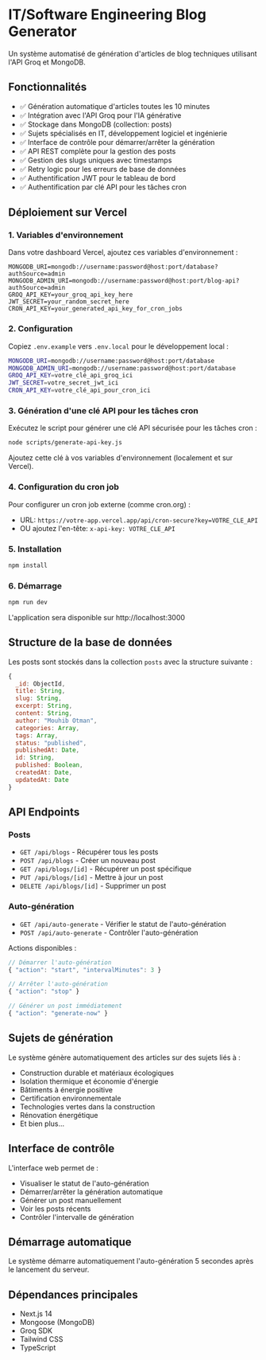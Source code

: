 # IT/Software Engineering Blog Generator

Un système automatisé de génération d'articles de blog techniques utilisant l'API Groq et MongoDB.

## Fonctionnalités

- ✅ Génération automatique d'articles toutes les 10 minutes
- ✅ Intégration avec l'API Groq pour l'IA générative  
- ✅ Stockage dans MongoDB (collection: posts)
- ✅ Sujets spécialisés en IT, développement logiciel et ingénierie
- ✅ Interface de contrôle pour démarrer/arrêter la génération
- ✅ API REST complète pour la gestion des posts
- ✅ Gestion des slugs uniques avec timestamps
- ✅ Retry logic pour les erreurs de base de données
- ✅ Authentification JWT pour le tableau de bord
- ✅ Authentification par clé API pour les tâches cron

## Déploiement sur Vercel

### 1. Variables d'environnement

Dans votre dashboard Vercel, ajoutez ces variables d'environnement :

```
MONGODB_URI=mongodb://username:password@host:port/database?authSource=admin
MONGODB_ADMIN_URI=mongodb://username:password@host:port/blog-api?authSource=admin
GROQ_API_KEY=your_groq_api_key_here
JWT_SECRET=your_random_secret_here
CRON_API_KEY=your_generated_api_key_for_cron_jobs
```

### 2. Configuration

Copiez `.env.example` vers `.env.local` pour le développement local :

```bash
MONGODB_URI=mongodb://username:password@host:port/database
MONGODB_ADMIN_URI=mongodb://username:password@host:port/database
GROQ_API_KEY=votre_clé_api_groq_ici
JWT_SECRET=votre_secret_jwt_ici
CRON_API_KEY=votre_clé_api_pour_cron_ici
```

### 3. Génération d'une clé API pour les tâches cron

Exécutez le script pour générer une clé API sécurisée pour les tâches cron :

```bash
node scripts/generate-api-key.js
```

Ajoutez cette clé à vos variables d'environnement (localement et sur Vercel).

### 4. Configuration du cron job

Pour configurer un cron job externe (comme cron.org) :

- URL: `https://votre-app.vercel.app/api/cron-secure?key=VOTRE_CLE_API`
- OU ajoutez l'en-tête: `x-api-key: VOTRE_CLE_API`

### 5. Installation

```bash
npm install
```

### 6. Démarrage

```bash
npm run dev
```

L'application sera disponible sur http://localhost:3000

## Structure de la base de données

Les posts sont stockés dans la collection `posts` avec la structure suivante :

```javascript
{
  _id: ObjectId,
  title: String,
  slug: String,
  excerpt: String,
  content: String,
  author: "Mouhib Otman",
  categories: Array,
  tags: Array,
  status: "published",
  publishedAt: Date,
  id: String,
  published: Boolean,
  createdAt: Date,
  updatedAt: Date
}
```

## API Endpoints

### Posts
- `GET /api/blogs` - Récupérer tous les posts
- `POST /api/blogs` - Créer un nouveau post
- `GET /api/blogs/[id]` - Récupérer un post spécifique
- `PUT /api/blogs/[id]` - Mettre à jour un post
- `DELETE /api/blogs/[id]` - Supprimer un post

### Auto-génération
- `GET /api/auto-generate` - Vérifier le statut de l'auto-génération
- `POST /api/auto-generate` - Contrôler l'auto-génération

Actions disponibles :
```javascript
// Démarrer l'auto-génération
{ "action": "start", "intervalMinutes": 3 }

// Arrêter l'auto-génération
{ "action": "stop" }

// Générer un post immédiatement
{ "action": "generate-now" }
```

## Sujets de génération

Le système génère automatiquement des articles sur des sujets liés à :
- Construction durable et matériaux écologiques
- Isolation thermique et économie d'énergie
- Bâtiments à énergie positive
- Certification environnementale
- Technologies vertes dans la construction
- Rénovation énergétique
- Et bien plus...

## Interface de contrôle

L'interface web permet de :
- Visualiser le statut de l'auto-génération
- Démarrer/arrêter la génération automatique
- Générer un post manuellement
- Voir les posts récents
- Contrôler l'intervalle de génération

## Démarrage automatique

Le système démarre automatiquement l'auto-génération 5 secondes après le lancement du serveur.

## Dépendances principales

- Next.js 14
- Mongoose (MongoDB)
- Groq SDK
- Tailwind CSS
- TypeScript
